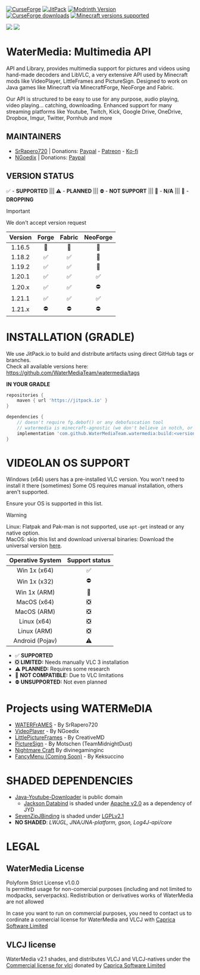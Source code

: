 [![CurseForge](https://img.shields.io/curseforge/v/869524?style=for-the-badge&label=curseforge&labelColor=%232d2d2d&color=%23e04e14&link=https%3A%2F%2Fwww.curseforge.com%2Fminecraft%2Fmc-mods%2Fwatermedia%2Ffiles)](https://www.curseforge.com/minecraft/mc-mods/watermedia/files)
[![JitPack](https://img.shields.io/jitpack/version/com.github.SrRapero720/watermedia?style=for-the-badge&label=JITPACK&color=34495e&link=https%3A%2F%2Fjitpack.io%2F%23SrRapero720%2Fwatermedia)](https://jitpack.io/#SrRapero720/watermedia)
[![Modrinth Version](https://img.shields.io/modrinth/v/watermedia?style=for-the-badge&logo=modrinth&label=MODRINTH&color=%231bd96a)](https://modrinth.com/mod/watermedia)<br>
[![CurseForge downloads](https://cf.way2muchnoise.eu/watermedia.svg?badge_style=for_the_badge)](https://www.curseforge.com/minecraft/mc-mods/watermedia)
[![Minecraft versions supported](https://cf.way2muchnoise.eu/versions/Supports_watermedia_all.svg?badge_style=for_the_badge)](https://www.curseforge.com/minecraft/mc-mods/watermedia/files)

[![](https://dcbadge.vercel.app/api/server/cuYAzzZ)](https://discord.gg/cuYAzzZ)
[![](https://dcbadge.vercel.app/api/server/453QZ749U4)](https://discord.gg/453QZ749U4)

# WaterMedia: Multimedia API
API and Library, provides multimedia support for pictures and videos using hand-made decoders and LibVLC,
a very extensive API used by Minecraft mods like VideoPlayer, LittleFrames and PictureSign.
Designed to work on Java games like Minecraft via MinecraftForge, NeoForge and Fabric.

Our API is structured to be easy to use for any purpose, audio playing, video playing... catching, downloading.
Enhanced support for many streaming platforms like Youtube, Twitch, Kick, 
Google Drive, OneDrive, Dropbox, Imgur, Twitter, Pornhub and more

## MAINTAINERS
- [SrRapero720](https://github.com/SrRapero720) | Donations: [Paypal](https://paypal.me/SrRapero720) - [Patreon](https://www.patreon.com/c/SrRapero720) - [Ko-fi](https://ko-fi.com/Manage/Index)
- [NGoedix](https://github.com/NGoedix) | Donations: [Paypal](https://paypal.me/ngoedix)

## VERSION STATUS
✅ - **SUPPORTED** ||| ⚠ - **PLANNED** ||| ⛔ - **NOT SUPPORT** ||| 🚫 - **N/A** ||| 🚨 - **DROPPING**
> [!IMPORTANT]
> We don't accept version request

| Version | Forge | Fabric | NeoForge |
|:-------:|:-----:|:------:|:--------:|
| 1.16.5  |  🚨   |   🚨   |    🚫    |
| 1.18.2  |   ✅   |   ✅    |    🚫    |
| 1.19.2  |   ✅   |   ✅    |    🚫    |
| 1.20.1  |   ✅   |   ✅    |    ✅     |
| 1.20.x  |   ✅   |   ✅    |    ⛔     |
| 1.21.1  |   ✅   |   ✅    |    ✅     |
| 1.21.x  |   ⛔   |   ⛔    |    ⛔     |


# INSTALLATION (GRADLE)
We use JitPack.io to build and distribute artifacts using direct GitHub tags or branches.
<br>Check all available versions here: https://github.com/WaterMediaTeam/watermedia/tags

**IN YOUR GRADLE**
```gradle
repositories {
    maven { url 'https://jitpack.io' }
}

dependencies {
    // doesn't require fg.debof() or any debofuscation tool
    // watermedia is minecraft-agnostic (we don't believe in notch, or agnes)
    implementation 'com.github.WaterMediaTeam.watermedia:build:<version>'
}
```

# VIDEOLAN OS SUPPORT
Windows (x64) users has a pre-installed VLC version. You won't need to install it there (sometimes)
Some OS requires manual installation, others aren't supported.

Ensure your OS is supported in this list.

> [!WARNING]
> Linux: Flatpak and Pak-man is not supported, use `apt-get` instead or any native option.<br>
> MacOS: skip this list and download universal binaries: Download the universal version [here](https://get.videolan.org/vlc/3.0.21/macosx/vlc-3.0.21-universal.dmg).

| Operative System | Support status |
|:----------------:|:--------------:|
|  Win  1x (x64)   |       ✅        |
|  Win  1x (x32)   |       ⛔        |
|  Win  1x (ARM)   |       🚫       |
|   MacOS (x64)    |       ❎        |
|   MacOS (ARM)    |       ❎        |
|   Linux (x64)    |       ❎        |
|   Linux (ARM)    |       ❎        |
| Android (Pojav)  |       ⚠        |

- ✅ **SUPPORTED**
- ❎ **LIMITED:** Needs manually VLC 3 installation
- ⚠ **PLANNED:** Requires some research
- 🚫 **NOT COMPATIBLE:** Due to VLC limitations
- ⛔ **UNSUPPORTED:** Not even planned

# Projects using WATERMeDIA
- [WATERFrAMES](https://www.curseforge.com/minecraft/mc-mods/waterframes) - By SrRapero720
- [VideoPlayer](https://www.curseforge.com/minecraft/mc-mods/video-player) - By NGoedix
- [LittlePictureFrames](https://www.curseforge.com/minecraft/mc-mods/littleframes) - By CreativeMD
- [PictureSign](https://www.curseforge.com/minecraft/mc-mods/picturesign) - By Motschen (TeamMidnightDust) 
- [Nightmare Craft](https://www.curseforge.com/minecraft/modpacks/nightmare-craft-chapter-1) By divinegaminginc
- [FancyMenu (Coming Soon)](https://legacy.curseforge.com/minecraft/mc-mods/fancymenu) - By Keksuccino

# SHADED DEPENDENCIES
- [Java-Youtube-Downloader](https://github.com/sealedtx/java-youtube-downloader) is public domain
  - [Jackson Databind](https://github.com/FasterXML/jackson) is shaded under [Apache v2.0](https://www.apache.org/licenses/LICENSE-2.0) as a dependency of JYD
- [SevenZipJBinding](https://github.com/borisbrodski/sevenzipjbinding) is shaded under [LGPLv2.1](https://github.com/borisbrodski/sevenzipjbinding?tab=LGPL-2.1-2-ov-file)
- **NO SHADED**: *LWJGL, JNA/JNA-platform, gson, Log4J-api/core*

# LEGAL
## WaterMedia License
Polyform Strict License v1.0.0<br>
Is permitted usage for non-comercial purposes (including and not limited to modpacks, serverpacks).
Redistribution or derivatives works of WaterMedia are not allowed

In case you want to run on commercial purposes, 
you need to contact us to cordinate a comercial license for WaterMedia and VLCJ with [Caprica Software Limited](https://www.capricasoftware.co.uk/)

## VLCJ license
WaterMedia v2.1 shades, and distributes VLCJ and VLCJ-natives
under the [Commercial license for vlcj](https://www.capricasoftware.co.uk/docs/Caprica%20Software%20vlcj%20Commercial%20License%20Standard%20Offer.pdf) 
donated by [Caprica Software Limited](https://www.capricasoftware.co.uk/)
